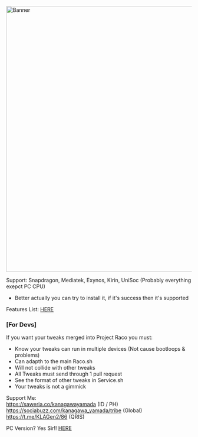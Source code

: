 <img width="1280" height="720" alt="Banner" src="https://github.com/user-attachments/assets/c7cf37ee-da35-448a-b847-fe00bab439b4" />

Support: Snapdragon, Mediatek, Exynos, Kirin, UniSoc (Probably everything exepct PC CPU)
- Better actually you can try to install it, if it's success then it's supported

Features List: [HERE](https://github.com/LoggingNewMemory/Project-Raco/blob/main/FEATURES.md)

### [For Devs] <br />
If you want your tweaks merged into Project Raco you must:
- Know your tweaks can run in multiple devices (Not cause bootloops & problems)
- Can adapth to the main Raco.sh
- Will not collide with other tweaks
- All Tweaks must send through 1 pull request
- See the format of other tweaks in Service.sh
- Your tweaks is not a gimmick

Support Me: <br />
https://saweria.co/kanagawayamada (ID / PH) <br />
https://sociabuzz.com/kanagawa_yamada/tribe (Global) <br />
https://t.me/KLAGen2/86 (QRIS) <br />

PC Version? Yes Sir!! [HERE](https://github.com/LoggingNewMemory/Project-Raco-PC)
